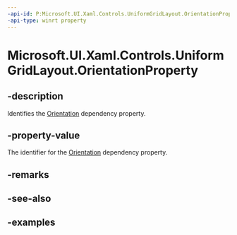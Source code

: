 ```yaml
---
-api-id: P:Microsoft.UI.Xaml.Controls.UniformGridLayout.OrientationProperty
-api-type: winrt property
---
```


# Microsoft.UI.Xaml.Controls.UniformGridLayout.OrientationProperty

<!--
public static Windows.UI.Xaml.DependencyProperty OrientationProperty { get; }
-->

## -description

Identifies the [Orientation](uniformgridlayout_orientation.md) dependency property.

## -property-value

The identifier for the [Orientation](uniformgridlayout_orientation.md) dependency property.

## -remarks

## -see-also

## -examples

